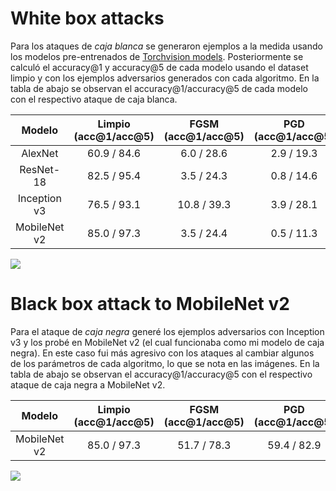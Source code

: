 # White box attacks

Para los ataques de *caja blanca* se generaron ejemplos a la medida usando los modelos pre-entrenados de [Torchvision models](https://pytorch.org/vision/stable/models.html). Posteriormente se calculó el accuracy@1 y accuracy@5 de cada modelo usando el dataset limpio y con los ejemplos adversarios generados con cada algoritmo. En la tabla de abajo se observan el accuracy@1/accuracy@5 de cada modelo con el respectivo ataque de caja blanca.

|  **Modelo**  | **Limpio (acc@1/acc@5)** | **FGSM (acc@1/acc@5)** | **PGD (acc@1/acc@5)** | **MIFGSM (acc@1/acc@5)** | **OnePixel (acc@1/acc@5)** |
|:------------:|:------------------------:|:----------------------:|:---------------------:|:------------------------:|:--------------------------:|
|    AlexNet   |        60.9 / 84.6       |       6.0 / 28.6       |       2.9 / 19.3      |        3.5 / 21.0        |         58.3 / 83.4        |
|   ResNet-18  |        82.5 / 95.4       |       3.5 / 24.3       |       0.8 / 14.6      |        1.0 / 13.5        |         78.7 / 94.5        |
| Inception v3 |        76.5 / 93.1       |       10.8 / 39.3      |       3.9 / 28.1      |        5.1 / 27.6        |         70.1 / 91.8        |
| MobileNet v2 |        85.0 / 97.3       |       3.5 / 24.4       |       0.5 / 11.3      |         0.6 / 8.8        |         81.4 / 96.6        |

<!-- Todo gordito y bonito el colibrí -->
<img src='../../Presentación/Images/hummingbird_alexnet_FGSM.png'>

# Black box attack to MobileNet v2

Para el ataque de *caja negra* generé los ejemplos adversarios con Inception v3 y los probé en MobileNet v2 (el cual funcionaba como mi modelo de caja negra). En este caso fui más agresivo con los ataques al cambiar algunos de los parámetros de cada algoritmo, lo que se nota en las imágenes. En la tabla de abajo se observan el accuracy@1/accuracy@5 con el respectivo ataque de caja negra a MobileNet v2.

|  **Modelo**  | **Limpio (acc@1/acc@5)** | **FGSM (acc@1/acc@5)** | **PGD (acc@1/acc@5)** | **MIFGSM (acc@1/acc@5)** | **OnePixel (acc@1/acc@5)** |
|:------------:|:------------------------:|:----------------------:|:---------------------:|:------------------------:|:--------------------------:|
| MobileNet v2 |        85.0 / 97.3       |       51.7 / 78.3      |      59.4 / 82.9      |       56.3 / 81.5        |         83.5 / 97.0        |

<!-- Todo gordito y bonito el colibrí -->
<img src='../../Presentación/Images/hummingbird_blackbox_FGSM.png'> 
